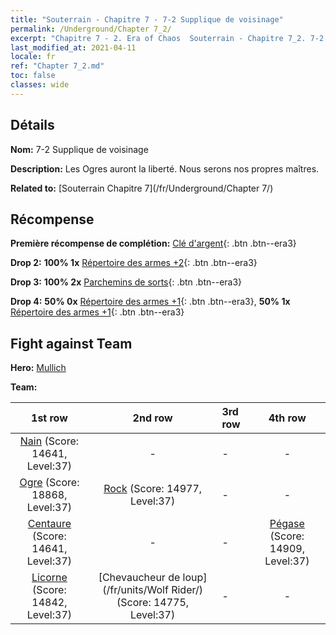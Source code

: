 ```yaml
---
title: "Souterrain - Chapitre 7 - 7-2 Supplique de voisinage"
permalink: /Underground/Chapter 7_2/
excerpt: "Chapitre 7 - 2. Era of Chaos  Souterrain - Chapitre 7_2. 7-2 Supplique de voisinage"
last_modified_at: 2021-04-11
locale: fr
ref: "Chapter 7_2.md"
toc: false
classes: wide
---
```


## Détails

 **Nom:** 7-2 Supplique de voisinage

 **Description:** Les Ogres auront la liberté. Nous serons nos propres maîtres.

 **Related to:** [Souterrain Chapitre 7](/fr/Underground/Chapter 7/)

## Récompense

 **Première récompense de complétion:** [Clé d'argent](/fr/Items/con_693/){: .btn .btn--era3}

 **Drop 2:** **100% 1x** [Répertoire des armes +2](/fr/Items/mat_32/){: .btn .btn--era3}

 **Drop 3:** **100% 2x** [Parchemins de sorts](/fr/Items/con_694/){: .btn .btn--era3}

 **Drop 4:** **50% 0x** [Répertoire des armes +1](/fr/Items/mat_25/){: .btn .btn--era3}, **50% 1x** [Répertoire des armes +1](/fr/Items/mat_25/){: .btn .btn--era3}


## Fight against Team
 **Hero:** [Mullich](/fr/heroes/Mullich/)

 **Team:**


  | 1st row | 2nd row | 3rd row | 4th row |
  |:----:|:----:|:----|:----:|
  | [Nain](/fr/units/Dwarf/) (Score: 14641, Level:37)  | - | - | - |
  | [Ogre](/fr/units/Ogre/) (Score: 18868, Level:37)  | [Rock](/fr/units/Roc/) (Score: 14977, Level:37)  | - | - |
  | [Centaure](/fr/units/Centaur/) (Score: 14641, Level:37)  | - | - | [Pégase](/fr/units/Pegasus/) (Score: 14909, Level:37)  |
  | [Licorne](/fr/units/Unicorn/) (Score: 14842, Level:37)  | [Chevaucheur de loup](/fr/units/Wolf Rider/) (Score: 14775, Level:37)  | - | - |


